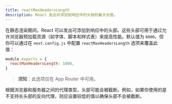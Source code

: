 ```yaml
---
title: reactMaxHeadersLength
description: React 发出并添加到响应中的头部的最大长度。
---
```


在静态渲染期间，React 可以发出可添加到响应中的头部。这些头部可用于通过允许浏览器预加载资源（如字体、脚本和样式表）来提高性能。默认值为 `6000`，但你可以通过在 `next.config.js` 中配置 `reactMaxHeadersLength` 选项来覆盖此值：

```js
module.exports = {
  reactMaxHeadersLength: 1000,
}
```

> **须知**：此选项仅在 App Router 中可用。

根据浏览器和服务器之间的代理类型，头部可能会被截断。例如，如果你使用的是不支持长头部的反向代理，则应设置较低的值以确保头部不会被截断。
